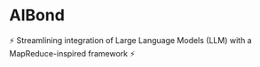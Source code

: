 # AIBond

⚡ Streamlining integration of Large Language Models (LLM) with a MapReduce-inspired framework ⚡




